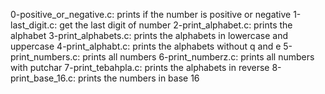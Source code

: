 0-positive_or_negative.c: prints if the number is positive or negative
1-last_digit.c: get the last digit of number
2-print_alphabet.c: prints the alphabet
3-print_alphabets.c: prints the alphabets in lowercase and uppercase
4-print_alphabt.c: prints the alphabets without q and e
5-print_numbers.c: prints all numbers
6-print_numberz.c: prints all numbers with putchar
7-print_tebahpla.c: prints the alphabets in reverse
8-print_base_16.c: prints the numbers in base 16
